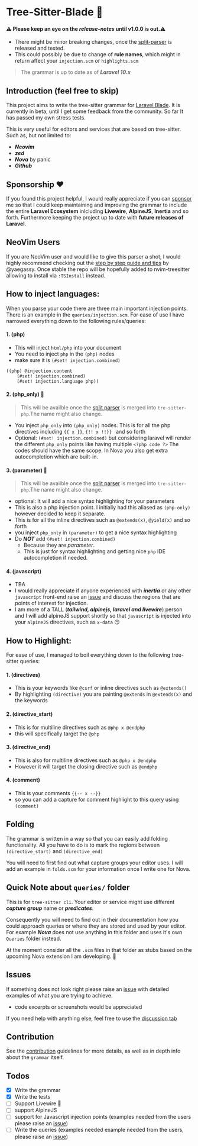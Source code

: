 # Tree-Sitter-Blade 🌳
#### ⚠️ Please keep an eye on the *release-notes* until v1.0.0 is out.⚠️

- There might be minor breaking changes, once the [split-parser](https://github.com/EmranMR/tree-sitter-blade/issues/5) is released and tested.
- This could possibly be due to change of **rule names**, which might in return affect your `injection.scm` or `highlights.scm`

> The grammar is up to date as of **_Laravel 10.x_**
## Introduction (feel free to skip)

This project aims to write the tree-sitter grammar for [Laravel Blade](https://laravel.com/docs/10.x/blade#main-content). It is currently in beta,
until I get some feedback from the community. So far It has passed my own stress tests.

This is very useful for editors and services that are based on tree-sitter. Such as, but not limited to:
- ***Neovim***
- ***zed***
- ***Nova*** by panic
- ***Github***

## Sponsorship ❤️
If you found this project helpful, I would really appreciate if you can [sponsor](https://github.com/sponsors/EmranMR) me so that I could keep maintaining and improving the grammar to include the entire **Laravel Ecosystem** inlcluding **Livewire**, **AlpineJS**,  **Inertia** and so forth. Furthermore keeping the project up to date with **future releases of Laravel**.

## NeoVim Users
If you are NeoVim user and would like to give this parser a shot, I would highly recommend checking out the [step by step guide and tips](https://github.com/EmranMR/tree-sitter-blade/discussions/19#discussion-5400675) by @yaegassy. 
Once stable the repo will be hopefully added to nvim-treesitter allowing to install via `:TSInstall` instead.

## How to inject languages:

When you parse your code there are three main important injection
points. There is an example in the `queries/injection.scm`. For ease
of use I have narrowed everything down to the following rules/queries:

#### 1. (php) 
- This will inject `html/php` into your document  
- You need to inject `php` in the `(php)` nodes
-   make sure it is `(#set! injection.combined)`
```
((php) @injection.content
    (#set! injection.combined)
    (#set! injection.language php))
```

#### 2. (php_only) 🚧
> This will be availble once the [split parser](https://github.com/tree-sitter/tree-sitter-php/pull/180) is merged into `tre-sitter-php`.The name might also change.
-   You inject `php_only` into `(php_only)` nodes. This is for all the php
    directives including `{{ x }}`, `{!! x !!}} ` and so forth
-   Optional: `(#set! injection.combined)` but considering laravel
    will render the different `php_only` points like having multiple
    `<?php code ?>` The codes should have the same scope. In Nova you
    also get extra autocompletion which are built-in.

#### 3. (parameter) 🚧
> This will be availble once the [split parser](https://github.com/tree-sitter/tree-sitter-php/pull/180) is merged into `tre-sitter-php`.The name might also change.
-   optional: It will add a nice syntax highlighting for your parameters
-   This is also a php injection point. I initially had this aliased
    as `(php-only)` however decided to keep it separate.
-   This is for all the inline directives such as `@extends(x)`,
    `@yield(x)` and so forth
-   you inject `php_only` in `(parameter)` to get a nice syntax
    highlighting
-   Do ***NOT*** add `(#set! injection.combined)`
    -   Because they are _parameter_.
    -   This is just for syntax highlighting and getting nice `php` IDE autocompletion if needed.

#### 4. (javascript)

-   TBA
-   I would really appreciate if anyone experienced with **_inertia_**
    or any other `javascript` front-end raise an
    [issue](https://github.com/EmranMR/tree-sitter-blade/issues) and
    discuss the regions that are points of interest for injection.
-   I am more of a TALL (**_tailwind, alpinejs, laravel and
    livewire_**) person and I will add alpineJS support shortly so
    that `javascript` is injected into your `alpineJS` directives,
    such as `x-data` 😏

## How to Highlight:

For ease of use, I managed to boil everything down to the following
tree-sitter queries:

#### 1. (directives)

-   This is your keywords like `@csrf` or inline directives such as
    `@extends()`
-   By highlighting `(directive)` you are painting `@extends` in
    `@extends(x)` and the keywords

#### 2. (directive_start)

-   This is for multiline directives such as `@php x @endphp`
-   this will specifically target the `@php`

#### 3. (directive_end)

-   This is also for multiline directives such as `@php x @endphp`
-   However it will target the closing directive such as `@endphp`

#### 4. (comment)

-   This is your comments `{{-- x --}}`
-   so you can add a capture for comment highlight to this query using
    `(comment)`

## Folding

The grammar is written in a way so that you can easily add folding
functionality. All you have to do is to mark the regions between
`(directive_start)` and `(directive_end)`

You will need to first find out what capture groups your editor uses. I will add an example in `folds.scm` for your information once I write one for Nova.

## Quick Note about `queries/` folder

This is for `tree-sitter cli`. Your editor or service might use different ***capture group*** name or ***predicates***.

Consequently you will need to find out in their documentation how you could approach queries or where they are stored and used by your editor. For example ***Nova*** does not use anything in this folder and uses it's own `Queries` folder instead.

At the moment consider all the `.scm` files in that folder as stubs based on the upcoming Nova extension I am developing. 🔴

## Issues
If something does not look right please raise an
[issue](https://github.com/EmranMR/tree-sitter-blade/issues) with
detailed examples of what you are trying to achieve.

- code excerpts or screenshots would be appreciated 

If you need help with anything else, feel free to use the [discussion tab](https://github.com/EmranMR/tree-sitter-blade/discussions)

## Contribution

See the [contribution](/CONTRIBUTION.md) guidelines for more details,
as well as in depth info about the `grammar` itself. 

## Todos

-   [x] Write the grammar
-   [x] Write the tests
-   [ ] Support Livewire 🪼
-   [ ] support AlpineJS
-   [ ] support for Javascript injection points (examples needed from
        the users please raise an
        [issue](https://github.com/EmranMR/tree-sitter-blade/issues))
-   [ ] Write the queries (examples needed example needed from the
        users, please raise an
        [issue](https://github.com/EmranMR/tree-sitter-blade/issues))

<!-- ## For Nova Contributors & Issues

Head over to this repo:

-   [blade extension for Nova](https://github.com/EmranMR/nova-blade)

You need to compile the parser to `.dylib` and then copy it in the
`Syntax/` folder of the extension.

You can download the build script here:
[**Parser Build Script**](https://docs.nova.app/syntax-reference/build_script.zip)

Please refer to the README file in that repo for more information
about contributing and using the build script. -->
